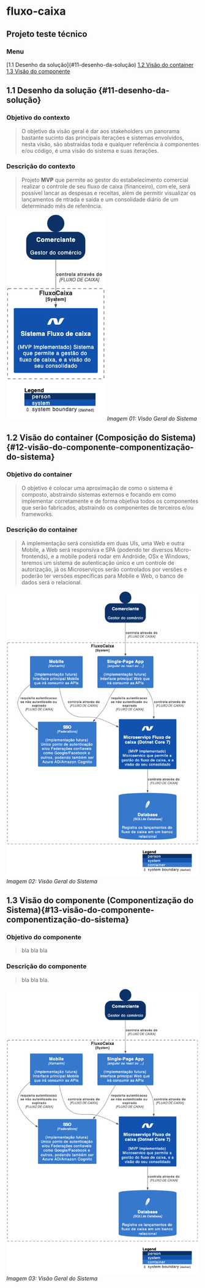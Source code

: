 # fluxo-caixa

## Projeto teste técnico

### Menu

[1.1 Desenho da solução]{#11-desenho-da-solução)
[1.2 Visão do container](#12-visão-do-componente-componentização-do-sistema)
[1.3 Visão do componente](#13-visão-do-componente-componentização-do-sistema)

## 1.1 Desenho da solução {#11-desenho-da-solução}

### Objetivo do contexto

> O objetivo da visão geral é dar aos stakeholders um panorama bastante sucinto das principais iterações e sistemas envolvidos, nesta visão, são abstraídas toda e qualquer referência à componentes e/ou código, é uma visão do sistema e suas iterações.

### Descrição do contexto

> Projeto **MVP** que permite ao gestor do estabelecimento comercial realizar o controle de seu fluxo de caixa (financeiro), com ele, será possível lancar as despesas e receitas, além de permitir visualizar os lançamentos de ntrada e saída e um consolidade diário de um determinado mês de referência.

![Contexto do sistema - Microserviço](/Documentacao/Img/C4-SistemaFluxoCaixaContext.png "Contexto do Sistema - Microserviço")
*Imagem 01: Visão Geral do Sistema*

## 1.2 Visão do container (Composição do Sistema){#12-visão-do-componente-componentização-do-sistema}

### Objetivo do container

> O objetivo é colocar uma aproximação de como o sistema é composto, abstraindo sistemas externos e focando em como implementar corretamente e de forma objetiva todos os componentes que serão fabricados, abstraindo os componentes de terceiros e/ou frameworks.

### Descrição do container

> A implementação será consistida em duas UIs, uma Web e outra Mobile, a Web será responsíva e SPA (podendo ter diversos Micro-frontends), e a mobile poderá rodar em Andróide, OSx e Windows, teremos um sistema de autenticação único e um controle de autorização, já os Microserviços serão controlados por versões e poderão ter versões específicas para Mobile e Web, o banco de dados será o relacional.

![Contexto do sistema - Microserviço](/Documentacao/Img/C4-SistemaFluxoCaixaContainer.png "Contexto do Sistema - Microserviço")
*Imagem 02: Visão Geral do Sistema*

## 1.3 Visão do componente (Componentização do Sistema){#13-visão-do-componente-componentização-do-sistema}

### Objetivo do componente

> bla bla bla

### Descrição do componente

> bla bla bla.

![Contexto do sistema - Microserviço](/Documentacao/Img/C4-SistemaFluxoCaixaContainer.png "Contexto do Sistema - Microserviço")
*Imagem 03: Visão Geral do Sistema*

